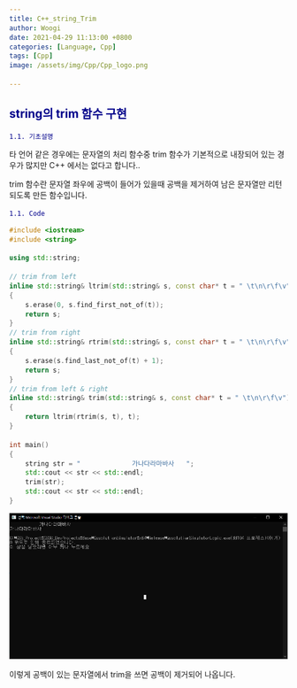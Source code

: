 ```yaml
---
title: C++_string_Trim
author: Woogi
date: 2021-04-29 11:13:00 +0800
categories: [Language, Cpp]
tags: [Cpp]
image: /assets/img/Cpp/Cpp_logo.png

---
```


## <span style="color:darkblue">string의 trim 함수 구현</span>

<span style="color:darkblue">`1.1. 기초설명`</span>

타 언어 같은 경우에는 문자열의 처리 함수중 trim 함수가 기본적으로 내장되어 있는 경우가 많지만 C++ 에서는 없다고 합니다..

trim 함수란 문자열 좌우에 공백이 들어가 있을때 공백을 제거하여 남은 문자열만 리턴되도록 만든 함수입니다.



<span style="color:darkblue">`1.1. Code`</span>

```c++
#include <iostream>
#include <string>
    
using std::string;

// trim from left 
inline std::string& ltrim(std::string& s, const char* t = " \t\n\r\f\v")
{
	s.erase(0, s.find_first_not_of(t));
	return s;
}
// trim from right 
inline std::string& rtrim(std::string& s, const char* t = " \t\n\r\f\v")
{
	s.erase(s.find_last_not_of(t) + 1);
	return s;
}
// trim from left & right 
inline std::string& trim(std::string& s, const char* t = " \t\n\r\f\v")
{
	return ltrim(rtrim(s, t), t);
}

int main()
{
    string str = "             가나다라마바사   ";
	std::cout << str << std::endl;
	trim(str);
	std::cout << str << std::endl;
}
```

![img](/assets/img/Cpp/Cpp_trim_1.png)



이렇게 공백이 있는 문자열에서 trim을 쓰면 공백이 제거되어 나옵니다.